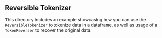 ## Reversible Tokenizer

This directory includes an example showcasing how you can use the `ReversibleTokenizer`
to tokenize data in a dataframe, as well as usage of a `TokenReverser` to recover
the original data.
